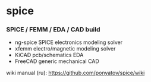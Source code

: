 # spice
### SPICE / FEMM / EDA / CAD build

* ng-spice	SPICE electronics modeling solver
* xfemm		electro/magnetic modeling solver
* KiCAD		pcb/schematics EDA
* FreeCAD	generic mechanical CAD

wiki manual (ru): https://github.com/ponyatov/spice/wiki
